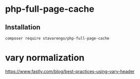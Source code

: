 # php-full-page-cache

## Installation
```shell
composer require stavarengo/php-full-page-cache
```


# vary normalization
https://www.fastly.com/blog/best-practices-using-vary-header